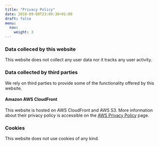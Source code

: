 ```yaml
---
title: "Privacy Policy"
date: 2018-09-08T23:09:30+01:00
draft: false
menu:
  nav:
    weight: 3
---
```


### Data colleced by this website
This website does not collect any user data nor it tracks any user activity.


### Data collected by third parties
We rely on third parties to provide some of the functionality offered by this website.

#### Amazon AWS CloudFront
This website is hosted on AWS CloudFront and AWS S3.
More information about their privacy policy is accessible on the
[AWS Privacy Policy](https://aws.amazon.com/privacy/) page.


### Cookies
This website does not use cookies of any kind.
